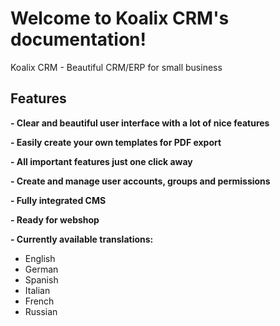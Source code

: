 
# Welcome to Koalix CRM's documentation!
Koalix CRM - Beautiful CRM/ERP for small business



## Features
**- Clear and beautiful user interface with a lot of nice features**

**- Easily create your own templates for PDF export**

**- All important features just one click away**

**- Create and manage user accounts, groups and permissions**

**- Fully integrated CMS**

**- Ready for webshop**

**- Currently available translations:**
* English
* German
* Spanish
* Italian
* French
* Russian
